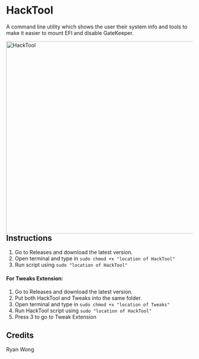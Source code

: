 # HackTool
A command line utility which shows the user their system info and tools to make it easier to mount EFI and disable GateKeeper.

<img src="https://i.imgur.com/SUDUa2r.png" alt="HackTool" align="left" height="520px">

## Instructions 

  1) Go to Releases and download the latest version.
  2) Open terminal and type in `sudo chmod +x "location of HackTool"`
  3) Run script using `sudo "location of HackTool"`
  
  #### For Tweaks Extension:
  1) Go to Releases and download the latest version.
  2) Put both HackTool and Tweaks into the same folder.
  4) Open terminal and type in `sudo chmod +x "location of Tweaks"`
  3) Run HackTool script using `sudo "location of HackTool"`
  4) Press 3 to go to Tweak Extension

## Credits
Ryan Wong
